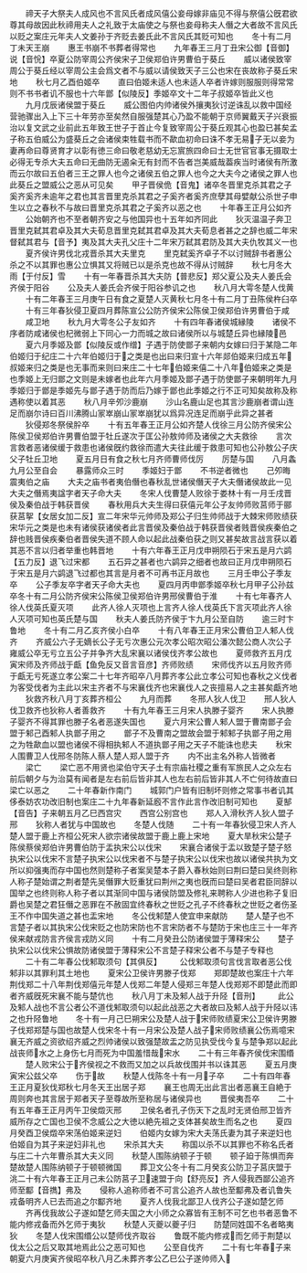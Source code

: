 <!-- { "loadSidebar": true } -->
　　禘天子大祭夫人成风也不言风氏者成风僖公妾母嫁非庙见不得与祭僖公旣君欲尊其母故因此秋禘用夫人之礼致于太庙使之与祭也妾母称夫人僭之大者故不言风氏以贬之案庄元年夫人文姜孙于齐贬去姜氏此不言风氏其贬可知也
　　冬十有二月丁未天王崩
　　惠王书崩不书葬者得常也
　　九年春王三月丁丑宋公御【音御】说【音恱】卒夏公防宰周公齐侯宋子卫侯郑伯许男曹伯于葵丘
　　威以诸侯致宰周公于葵丘经以宰周公主会爲文者不与威以请侯致天子三公也宋在丧故称子葵丘宋地
　　秋七月乙酉伯姬卒
　　直曰伯姬未适人也未适人卒者许嫁则服服则得常常则不书书者讥不服也十六年鄫【似陵反】季姬卒文十二年子叔姬卒皆此义也
　　九月戊辰诸侯盟于葵丘
　　威公图伯内帅诸侯外攘夷狄讨逆诛乱以救中国经营驰骤出入上下三十年劳亦至矣然自服强楚其心乃盈不能朝于京师翼戴天子兴衰振治以复文武之业前此五年致王世子于首止今复致宰周公于葵丘观其心也盈已甚矣孟子称五伯威公为盛葵丘之会诸侯束牲载书而不歃血初命曰诛不孝无易子无以妾为妻再命曰尊贤育才以彰有徳三命曰敬老慈幼无忘賔旅四命曰士无世官官事无摄取士必得无专杀大夫五命曰无曲防无遏籴无有封而不告者岂美威哉葢疾当时诸侯有所激而云尔故曰五伯者三王之罪人也今之诸侯五伯之罪人也今之大夫今之诸侯之罪人也此葵丘之盟威公之恶从可见矣
　　甲子晋侯佹【音鬼】诸卒冬晋里克杀其君之子奚齐奚齐未逾年之君也其言晋里克杀其君之子奚齐者奚齐庶孽其母嬖献公杀世子申生以立之春秋不与故曰晋里克杀其君之子奚齐以恶之也
　　十年春王正月公如齐
　　公始朝齐也不至者朝齐安之与他国异也十五年如齐同此
　　狄灭温温子奔卫晋里克弑其君卓及其大夫荀息晋里克弑其君卓及其大夫荀息者甚之之辞也威二年宋督弑其君与【音予】夷及其大夫孔父庄十二年宋万弑其君防及其大夫仇牧其义一也
　　夏齐侯许男伐北戎晋杀其大夫里克
　　里克弑奚齐卓子不以讨贼辞书者惠公杀之不以其罪也惠公立惧其又将贼已以是杀克也故不得从讨贼辞
　　秋七月冬大雨【于付反】雪
　　十有一年春晋杀其大夫防【普悲反】郑父夏公及夫人姜氏会齐侯于阳谷
　　公及夫人姜氏会齐侯于阳谷参讥之也
　　秋八月大雩冬楚人伐黄
　　十有二年春王三月庚午日有食之夏楚人灭黄秋七月冬十有二月丁丑陈侯杵臼卒
　　十有三年春狄侵卫夏四月葬陈宣公公防齐侯宋公陈侯卫侯郑伯许男曹伯于咸
　　咸卫地
　　秋九月大雩冬公子友如齐
　　十有四年春诸侯城縁陵
　　诸侯不序者防咸诸侯也杞微弱上下同心一力而城之故曰诸侯所以与城楚丘异也縁陵邑
　　夏六月季姬及鄫【似陵反或作缯】子遇于防使鄫子来朝内女嫁曰归于某隐二年伯姬归于纪庄二十六年伯姬归于之类是也出曰来归宣十六年郯伯姬来归成五年叔姬来归之类是也无事而来则曰来庄二十七年伯姬来僖二十八年伯姬来之类是也季姬上无归鄫之文则是未嫁者也此年六月季姬及鄫子遇于防使鄫子来朝明年九月季姬归于鄫是季姬先与鄫子遇于防而后乃嫁于鄫也此季姬之行不正可知矣故称及称遇称使以着其恶
　　秋八月辛夘沙鹿崩
　　沙山名鹿山足也其言沙鹿崩者谓山连足而崩尔诗曰百川沸腾山冡崒崩山冡崒崩犹以爲异况连足而崩乎此异之甚者
　　狄侵郑冬祭侯肸卒
　　十有五年春王正月公如齐楚人伐徐三月公防齐侯宋公陈侯卫侯郑伯许男曹伯盟于牡丘遂次于匡公孙敖帅师及诸侯之大夫救徐
　　言次言救者恶诸侯缓于救患也诸侯旣约救徐而遣大夫往此缓于救患可知也公孙敖公子庆父子牡丘卫地
　　夏五月日有食之秋七月齐师曹师伐厉
　　厉楚与国
　　八月螽九月公至自会
　　暴露师众三时
　　季姬妇于鄫
　　不书逆者微也
　　己夘晦震夷伯之庙
　　大夫之庙书者夷伯僭也春秋乱世诸侯僭天子大夫僭诸侯故此一见大夫之僭焉夷諡字者天子命大夫
　　冬宋人伐曹楚人败徐于娄林十有一月壬戌晋侯及秦伯战于韩获晋侯
　　春秋用兵大夫生得曰获僖元年公子友帅师败莒师于郦获莒挐【女居女加二反】宣二年宋华元帅师及郑公子归生帅师战于大棘宋师败绩获宋华元之类是也未有诸侯获诸侯者此言晋侯及秦伯战于韩获晋侯者贱晋侯疾秦伯之辞也贱晋侯疾秦伯者晋侯失道不顾人命以起此战秦伯获之则又甚矣故言战言获以着其恶不言以归者举重也韩晋地
　　十有六年春王正月戊申朔陨石于宋五是月六鹢【五力反】退飞过宋都
　　五石异之甚者也六鹢异之细者也故曰正月戊申朔陨石于宋五是月六鹢退飞过都也其言是月者不可再书正月故也
　　三月壬申公子季友卒
　　公子季友卒字者天子命大夫也
　　夏四月丙申鄫季姬卒秋七月甲子公孙兹卒冬十有二月公防齐侯宋公陈侯卫侯郑伯许男邢侯曹伯于淮
　　十有七年春齐人徐人伐英氏夏灭项
　　此齐人徐人灭项也上言齐人徐人伐英氏下言灭项此齐人徐人灭项可知也英氏楚与国
　　秋夫人姜氏防齐侯于卞九月公至自防
　　逾三时卞鲁地
　　冬十有二月乙亥齐侯小白卒
　　十有八年春王正月宋公曹伯卫人邾人伐齐
　　齐威公六子无嫡长公子无亏次惠公元次孝公昭次昭公潘次懿公商人次公子雍威公卒无亏立五公子并争齐大乱宋襄以诸侯伐齐孝公故也
　　夏师救齐五月戊寅宋师及齐师战于甗【鱼免反又音言音彦】齐师败绩
　　宋师伐齐以五月败齐师于甗无亏死遂立孝公案二十七年齐昭卒八月葬齐孝公此立孝公可知也春秋之义伐者为客受伐者为主此以宋主齐者不与宋襄伐齐也宋襄伐人之丧擅易人之主甚矣甗齐地
　　狄救齐秋八月丁亥葬齐桓公
　　九月而葬
　　冬邢人狄人伐卫
　　邢人狄人伐卫救齐也狄称人者善救齐
　　十有九年春王三月宋人执滕子婴齐
　　宋人执滕子婴齐不得其罪也滕子名者恶遂失国也
　　夏六月宋公曹人邾人盟于曹南鄫子会盟于邾己酉邾人执鄫子用之
　　鄫子不及曹南之盟故会盟于邾邾子执鄫子用之用之为牲歃血以盟也诸侯不得相执邾人不道执鄫子用之天子不能诛也悲夫
　　秋宋人围曹卫人伐邢冬防陈人蔡人楚人郑人盟于齐
　　内不出主名外称人皆微者
　　梁亡
　　梁亡恶不用贤也梁伯守天子土有宗庙社稷之重有军旅民人之众左右前后朝夕与为治莫有闻者是左右前后皆非其人也左右前后皆非其人不亡何待故直曰梁亡以恶之
　　二十年春新作南门
　　城郭门户皆有旧制坏则修之常事书者讥其侈泰妨农功改旧制也案庄二十九年春新延廏不言作此言作改旧制可知也
　　夏郜【音告】子来朝五月乙巳西宫灾
　　西宫公别宫也
　　郑人入滑秋齐人狄人盟子邢
　　狄称人者犹与中国故也
　　冬楚人伐随
　　二十有一年春狄侵卫宋人齐人楚人盟于鹿上齐桓公死宋人欲宗诸侯故盟于鹿上鹿上宋地
　　夏大旱秋宋公楚子陈侯蔡侯郑伯许男曹伯防于盂执宋公以伐宋
　　宋襄合诸侯于盂以致楚子楚子怒执宋公以伐宋不言楚子执宋公以伐宋者不与楚子执宋公以伐宋也故以诸侯共执为文所以抑强夷而存中国也然则楚称子者案吴楚本子爵入春秋始则曰荆曰楚曰吴终则称人称子楚始谓之荆者楚先吴僭罪大贬重犹曰荆州之夷也旣而曰楚曰吴者君臣同辞以国举之也终则称人称子者以其渐同中国与诸侯防盟及修礼来聘称人少进也称子复旧爵也吴楚之君狂僭之恶罪在不赦固宜终春秋之世贬之孔子不终春秋之世贬之者伤圣王不作中国失道之甚也盂宋地
　　冬公伐邾楚人使宜申来献防
　　楚人楚子也不言楚子者以其执宋公伐宋贬之也防宋防也不言宋防者不与楚防于宋也庄三十一年齐侯来献戎防言齐侯言戎防义同
　　十有二月癸丑公防诸侯盟于薄释宋公
　　楚子执宋公以伐宋公惧故防诸侯盟于薄释宋公不言楚子释宋公者不与楚子专释也
　　二十有二年春公伐邾取须句【其俱反】
　　公伐邾取须句言伐言取者恶公伐邾非以其罪利其土地也
　　夏宋公卫侯许男滕子伐郑
　　郑即楚故也案庄十六年荆伐郑二十八年荆伐郑僖元年楚人伐郑二年楚人侵郑三年楚人伐郑郑不即楚此而即者齐威旣死宋襄不能与楚伉也
　　秋八月丁未及邾人战于升陉【音刑】
　　此公及邾人战也不言公者公不道伐邾取须句以起此战恶之大者故曰及邾人战于升陉以讳之也升陉鲁地
　　冬十有一月己巳朔宋公及楚人战于宋师败绩夏宋公卫侯许男滕子伐郑郑楚与国也故楚人伐宋冬十有一月宋公及楚人战子宋师败绩襄公伤焉噫宋襄无齐威之资欲绍齐威之烈帅诸侯以致强楚故盂之防见执受伐今复与楚争郑以起此战丧师水之上身伤七月而死为中国羞惜哉宋水
　　二十有三年春齐侯伐宋围缗
　　楚人败宋公于齐侯视之不救而又加之以兵故伐围并书以诛其恶
　　夏五月庚寅宋公兹父卒
　　伤于故
　　秋楚人伐陈冬十有一月子卒
　　二十有四年春王正月夏狄伐郑秋七月冬天王出居子郑
　　襄王也周无出此言出者恶襄王自絶于周则奔也其言居于郑者天子至尊故所至称居与诸侯异也
　　晋侯夷吾卒
　　二十有五年春王正月丙午卫侯燬灭邢
　　卫侯名者孔子伤天下之乱时无贤伯邢卫皆齐威所存之亡国也卫侯不念威公之大徳以絶先祖之支体甚矣故生而名之也
　　夏四月癸酉卫侯燬卒宋荡伯姬来逆妇
　　伯姬内女嫁为宋大夫荡氏妻为其子来逆妇也伯姬自为其子来逆妇非礼也
　　宋杀其大夫
　　称国以杀不以其罪也不称名氏者与庄二十六年曹杀其大夫义同
　　秋楚人围陈纳顿子于顿
　　顿子廹于陈惧而奔楚故楚人围陈纳顿子于顿顿微国
　　葬卫文公冬十有二月癸亥公防卫子莒庆盟于洮二十有六年春王正月己未公防莒子卫速盟于向【舒亮反】齐人侵我西鄙公追齐师至酅【音擕】弗及
　　侵称人追称师者不可言公追齐人故也至酅弗及者讥鲁失戎备明齐人已去而追之尔酅齐地
　　夏齐人伐我北鄙卫人伐齐公子遂如楚乞师
　　齐再伐我故公子遂如楚乞师夫国之大小师之众寡皆有王制不可乞也书者恶鲁不能内修戎备而外乞师于夷狄
　　秋楚人灭夔以夔子归
　　防楚同姓国不名者略夷狄
　　冬楚人伐宋围缗公以楚师伐齐取谷
　　鲁既不能内修戎而乞师于荆楚以伐太公之后又取其地焉此公之恶可知也
　　公至自伐齐
　　二十有七年春子来朝夏六月庚寅齐侯昭卒秋八月乙未葬齐孝公乙巳公子遂帅师入
